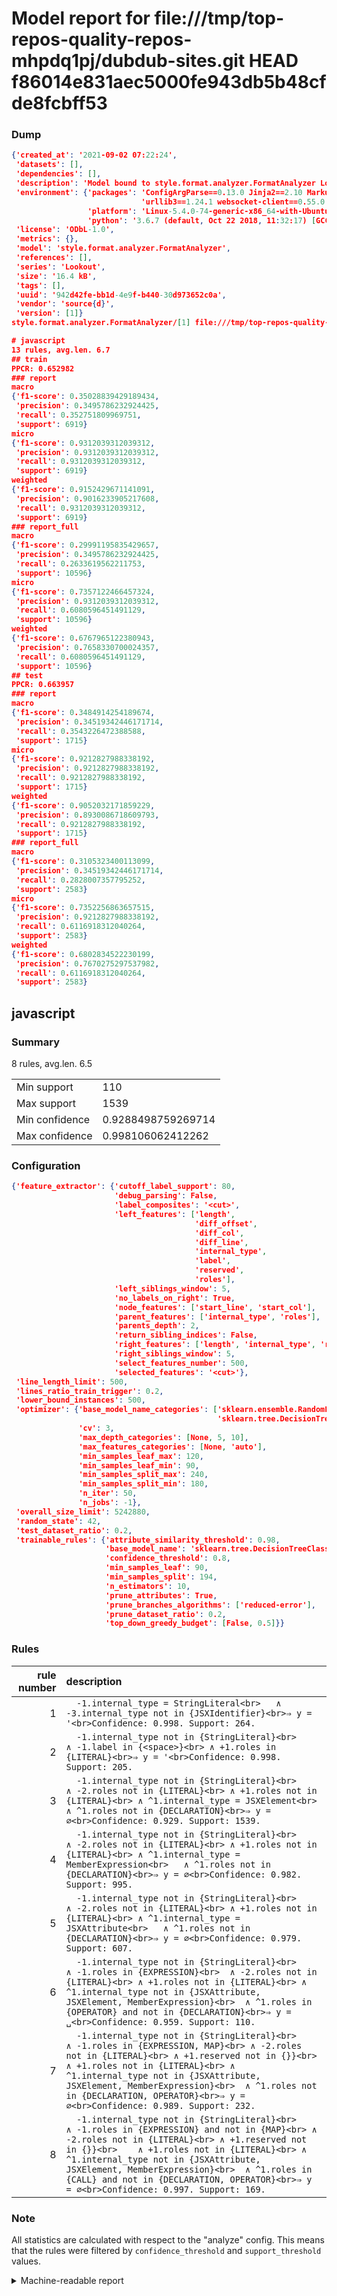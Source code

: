 # Model report for file:///tmp/top-repos-quality-repos-mhpdq1pj/dubdub-sites.git HEAD f86014e831aec5000fe943db5b48cfde8fcbff53

### Dump

```json
{'created_at': '2021-09-02 07:22:24',
 'datasets': [],
 'dependencies': [],
 'description': 'Model bound to style.format.analyzer.FormatAnalyzer Lookout analyzer.',
 'environment': {'packages': 'ConfigArgParse==0.13.0 Jinja2==2.10 MarkupSafe==1.1.1 PyStemmer==1.3.0 PyYAML==5.1 Pympler==0.5 SQLAlchemy==1.2.10 SQLAlchemy-Utils==0.33.3 asdf==2.3.2 bblfsh==2.12.7 boto==2.49.0 boto3==1.9.130 botocore==1.12.130 cachetools==2.0.1 certifi==2019.3.9 chardet==3.0.4 clint==0.5.1 docker==3.7.0 docker-pycreds==0.4.0 dulwich==0.19.11 grpcio==1.19.0 grpcio-tools==1.19.0 humanfriendly==4.16.1 humanize==0.5.1 idna==2.8 jmespath==0.9.4 jsonschema==2.6.0 lookout-sdk==0.4.1 lookout-sdk-ml==0.19.0 lookout-style==0.2.0 lz4==2.1.6 modelforge==0.12.1 numpy==1.16.2 packaging==19.0 pandas==0.22.0 pip==19.0.3 protobuf==3.7.0 psycopg2-binary==2.7.5 pygtrie==2.3 pyparsing==2.3.1 python-dateutil==2.8.0 python-igraph==0.7.1.post6 pytz==2019.1 requests==2.21.0 requirements-parser==0.2.0 scikit-learn==0.20.1 scikit-optimize==0.5.2 scipy==1.2.1 semantic-version==2.6.0 setuptools==40.8.0 six==1.12.0 smart-open==1.8.1 sourced-ml==0.8.2 spdx==2.5.0 stringcase==1.2.0 tabulate==0.8.2 tqdm==4.31.1 '
                             'urllib3==1.24.1 websocket-client==0.55.0 xxhash==1.3.0',
                 'platform': 'Linux-5.4.0-74-generic-x86_64-with-Ubuntu-18.04-bionic',
                 'python': '3.6.7 (default, Oct 22 2018, 11:32:17) [GCC 8.2.0]'},
 'license': 'ODbL-1.0',
 'metrics': {},
 'model': 'style.format.analyzer.FormatAnalyzer',
 'references': [],
 'series': 'Lookout',
 'size': '16.4 kB',
 'tags': [],
 'uuid': '942d42fe-bb1d-4e9f-b440-30d973652c0a',
 'vendor': 'source{d}',
 'version': [1]}
style.format.analyzer.FormatAnalyzer/[1] file:///tmp/top-repos-quality-repos-mhpdq1pj/dubdub-sites.git f86014e831aec5000fe943db5b48cfde8fcbff53

# javascript
13 rules, avg.len. 6.7
## train
PPCR: 0.652982
### report
macro
{'f1-score': 0.35028839429189434,
 'precision': 0.3495786232924425,
 'recall': 0.352751809969751,
 'support': 6919}
micro
{'f1-score': 0.9312039312039312,
 'precision': 0.9312039312039312,
 'recall': 0.9312039312039312,
 'support': 6919}
weighted
{'f1-score': 0.9152429671141091,
 'precision': 0.9016233905217608,
 'recall': 0.9312039312039312,
 'support': 6919}
### report_full
macro
{'f1-score': 0.29991195835429657,
 'precision': 0.3495786232924425,
 'recall': 0.2633619562211753,
 'support': 10596}
micro
{'f1-score': 0.7357122466457324,
 'precision': 0.9312039312039312,
 'recall': 0.6080596451491129,
 'support': 10596}
weighted
{'f1-score': 0.6767965122380943,
 'precision': 0.7658330700024357,
 'recall': 0.6080596451491129,
 'support': 10596}
## test
PPCR: 0.663957
### report
macro
{'f1-score': 0.3484914254189674,
 'precision': 0.34519342446171714,
 'recall': 0.3543226472388588,
 'support': 1715}
micro
{'f1-score': 0.9212827988338192,
 'precision': 0.9212827988338192,
 'recall': 0.9212827988338192,
 'support': 1715}
weighted
{'f1-score': 0.9052032171859229,
 'precision': 0.8930086718609793,
 'recall': 0.9212827988338192,
 'support': 1715}
### report_full
macro
{'f1-score': 0.3105323400113099,
 'precision': 0.34519342446171714,
 'recall': 0.2828007357795252,
 'support': 2583}
micro
{'f1-score': 0.7352256863657515,
 'precision': 0.9212827988338192,
 'recall': 0.6116918312040264,
 'support': 2583}
weighted
{'f1-score': 0.6802834522230199,
 'precision': 0.7670275297537982,
 'recall': 0.6116918312040264,
 'support': 2583}
```

## javascript
### Summary
8 rules, avg.len. 6.5

| | |
|-|-|
|Min support|110|
|Max support|1539|
|Min confidence|0.9288498759269714|
|Max confidence|0.998106062412262|

### Configuration

```json
{'feature_extractor': {'cutoff_label_support': 80,
                       'debug_parsing': False,
                       'label_composites': '<cut>',
                       'left_features': ['length',
                                         'diff_offset',
                                         'diff_col',
                                         'diff_line',
                                         'internal_type',
                                         'label',
                                         'reserved',
                                         'roles'],
                       'left_siblings_window': 5,
                       'no_labels_on_right': True,
                       'node_features': ['start_line', 'start_col'],
                       'parent_features': ['internal_type', 'roles'],
                       'parents_depth': 2,
                       'return_sibling_indices': False,
                       'right_features': ['length', 'internal_type', 'reserved', 'roles'],
                       'right_siblings_window': 5,
                       'select_features_number': 500,
                       'selected_features': '<cut>'},
 'line_length_limit': 500,
 'lines_ratio_train_trigger': 0.2,
 'lower_bound_instances': 500,
 'optimizer': {'base_model_name_categories': ['sklearn.ensemble.RandomForestClassifier',
                                              'sklearn.tree.DecisionTreeClassifier'],
               'cv': 3,
               'max_depth_categories': [None, 5, 10],
               'max_features_categories': [None, 'auto'],
               'min_samples_leaf_max': 120,
               'min_samples_leaf_min': 90,
               'min_samples_split_max': 240,
               'min_samples_split_min': 180,
               'n_iter': 50,
               'n_jobs': -1},
 'overall_size_limit': 5242880,
 'random_state': 42,
 'test_dataset_ratio': 0.2,
 'trainable_rules': {'attribute_similarity_threshold': 0.98,
                     'base_model_name': 'sklearn.tree.DecisionTreeClassifier',
                     'confidence_threshold': 0.8,
                     'min_samples_leaf': 90,
                     'min_samples_split': 194,
                     'n_estimators': 10,
                     'prune_attributes': True,
                     'prune_branches_algorithms': ['reduced-error'],
                     'prune_dataset_ratio': 0.2,
                     'top_down_greedy_budget': [False, 0.5]}}
```

### Rules

| rule number | description |
|----:|:-----|
| 1 | `  -1.internal_type = StringLiteral<br>	∧ -3.internal_type not in {JSXIdentifier}<br>⇒ y = '<br>Confidence: 0.998. Support: 264.` |
| 2 | `  -1.internal_type not in {StringLiteral}<br>	∧ -1.label in {<space>}<br>	∧ +1.roles in {LITERAL}<br>⇒ y = '<br>Confidence: 0.998. Support: 205.` |
| 3 | `  -1.internal_type not in {StringLiteral}<br>	∧ -2.roles not in {LITERAL}<br>	∧ +1.roles not in {LITERAL}<br>	∧ ^1.internal_type = JSXElement<br>	∧ ^1.roles not in {DECLARATION}<br>⇒ y = ∅<br>Confidence: 0.929. Support: 1539.` |
| 4 | `  -1.internal_type not in {StringLiteral}<br>	∧ -2.roles not in {LITERAL}<br>	∧ +1.roles not in {LITERAL}<br>	∧ ^1.internal_type = MemberExpression<br>	∧ ^1.roles not in {DECLARATION}<br>⇒ y = ∅<br>Confidence: 0.982. Support: 995.` |
| 5 | `  -1.internal_type not in {StringLiteral}<br>	∧ -2.roles not in {LITERAL}<br>	∧ +1.roles not in {LITERAL}<br>	∧ ^1.internal_type = JSXAttribute<br>	∧ ^1.roles not in {DECLARATION}<br>⇒ y = ∅<br>Confidence: 0.979. Support: 607.` |
| 6 | `  -1.internal_type not in {StringLiteral}<br>	∧ -1.roles in {EXPRESSION}<br>	∧ -2.roles not in {LITERAL}<br>	∧ +1.roles not in {LITERAL}<br>	∧ ^1.internal_type not in {JSXAttribute, JSXElement, MemberExpression}<br>	∧ ^1.roles in {OPERATOR} and not in {DECLARATION}<br>⇒ y = ␣<br>Confidence: 0.959. Support: 110.` |
| 7 | `  -1.internal_type not in {StringLiteral}<br>	∧ -1.roles in {EXPRESSION, MAP}<br>	∧ -2.roles not in {LITERAL}<br>	∧ +1.reserved not in {}}<br>	∧ +1.roles not in {LITERAL}<br>	∧ ^1.internal_type not in {JSXAttribute, JSXElement, MemberExpression}<br>	∧ ^1.roles not in {DECLARATION, OPERATOR}<br>⇒ y = ∅<br>Confidence: 0.989. Support: 232.` |
| 8 | `  -1.internal_type not in {StringLiteral}<br>	∧ -1.roles in {EXPRESSION} and not in {MAP}<br>	∧ -2.roles not in {LITERAL}<br>	∧ +1.reserved not in {}}<br>	∧ +1.roles not in {LITERAL}<br>	∧ ^1.internal_type not in {JSXAttribute, JSXElement, MemberExpression}<br>	∧ ^1.roles in {CALL} and not in {DECLARATION, OPERATOR}<br>⇒ y = ∅<br>Confidence: 0.997. Support: 169.` |

### Note
All statistics are calculated with respect to the "analyze" config. This means that the rules were filtered by
`confidence_threshold` and `support_threshold` values.

<details>
    <summary>Machine-readable report</summary>
```json
{"javascript": {"avg_rule_len": 6.5, "max_conf": 0.998106062412262, "max_support": 1539, "min_conf": 0.9288498759269714, "min_support": 110, "num_rules": 8}}
```
</details>

